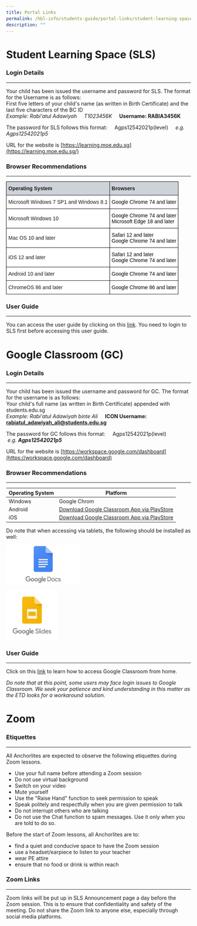 ```yaml
---
title: Portal Links
permalink: /hbl-info/students-guide/portal-links/student-learning-space-sls/
description: ""
---
```


Student Learning Space (SLS)
============================

  

### Login Details
-------------

Your child has been issued the username and password for SLS. The format for the Username is as follows:  
First five letters of your child's name (as written in Birth Certificate) and the last five characters of the BC ID  
_Example: Rabi'atul Adawiyah     T1023456K_     **Username: RABIA3456K**  
  

The password for SLS follows this format:     Agps12542021p(level)     _e.g. Agps12542021p5_

  
URL for the website is [https://learning.moe.edu.sg](https://learning.moe.edu.sg/)

### Browser Recommendations
-----------------------

<style type="text/css">
.tg  {border-collapse:collapse;border-spacing:0;}
.tg td{border-color:black;border-style:solid;border-width:1px;font-family:Arial, sans-serif;font-size:14px;
  overflow:hidden;padding:10px 5px;word-break:normal;}
.tg th{border-color:black;border-style:solid;border-width:1px;font-family:Arial, sans-serif;font-size:14px;
  font-weight:normal;overflow:hidden;padding:10px 5px;word-break:normal;}
.tg .tg-ow72{background-color:#FFF;color:#1A1A1A;text-align:left;vertical-align:middle}
.tg .tg-qzhz{background-color:#CED3D9;color:#1A1A1A;font-weight:bold;text-align:left;vertical-align:middle}
.tg .tg-i6xq{background-color:#FFF;color:#1A1A1A;text-align:left;vertical-align:top}
</style>
<table class="tg">
<thead>
  <tr>
    <th class="tg-qzhz"><span style="background-color:#CED3D9">Operating System</span></th>
    <th class="tg-qzhz"><span style="background-color:#CED3D9">Browsers</span></th>
  </tr>
</thead>
<tbody>
  <tr>
    <td class="tg-ow72">Microsoft Windows 7 SP1 and Windows 8.1</td>
    <td class="tg-i6xq"><span style="font-weight:normal;color:#000">Google Chrome 74 and later</span></td>
  </tr>
  <tr>
    <td class="tg-ow72">Microsoft Windows 10</td>
    <td class="tg-i6xq"><span style="font-weight:normal;color:#000">Google Chrome 74 and later</span><br><span style="font-weight:normal;color:#000">Microsoft Edge 18 and later</span></td>
  </tr>
  <tr>
    <td class="tg-ow72">Mac OS 10 and later</td>
    <td class="tg-i6xq"><span style="font-weight:normal;color:#000">Safari 12 and later</span><br><span style="font-weight:normal;color:#000">Google Chrome 74 and later</span></td>
  </tr>
  <tr>
    <td class="tg-ow72">iOS 12 and later</td>
    <td class="tg-i6xq"><span style="font-weight:normal;color:#000">Safari 12 and later</span><br><span style="font-weight:normal;color:#000">Google Chrome 74 and later</span></td>
  </tr>
  <tr>
    <td class="tg-ow72">Android 10 and later</td>
    <td class="tg-i6xq"><span style="font-weight:normal;color:#000">Google Chrome 74 and later</span></td>
  </tr>
  <tr>
    <td class="tg-ow72">ChromeOS 86 and later</td>
    <td class="tg-i6xq"><span style="font-weight:normal;color:#000">Google Chrome 86 and later</span></td>
  </tr>
</tbody>
</table>

### User Guide
----------

You can access the user guide by clicking on this [link](https://mo.learning.moe.edu.sg/sls-user-guide/vle/student/index.html). You need to login to SLS first before accessing this user guide.

Google Classroom (GC)
=====================

### Login Details
-------------

Your child has been issued the username and password for GC. The format for the username is as follows:  
Your child's full name (as written in Birth Certificate) appended with students.edu.sg  
_Example: Rabi'atul Adawiyah binte Ali_     **ICON Username: rabiatul_adawiyah_ali@students.edu.sg**  
  

The password for GC follows this format:     Agps12542021p(level)     _e.g. **Agps12542021p5**_

  

URL for the website is [https://workspace.google.com/dashboard](https://workspace.google.com/dashboard)


### Browser Recommendations
-----------------------



| Operating System | Platform | 
| -------- | -------- | 
| Windows     | Google Chrom     | 
| Android     | [Download Google Classroom App via PlayStore](https://play.google.com/store/apps/details?id=com.google.android.apps.classroom&hl=en_SG&gl=US) | 
| iOS     | [Download Google Classroom App via PlayStore](https://play.google.com/store/apps/details?id=com.google.android.apps.classroom&hl=en_SG&gl=US)     | 

Do note that when accessing via tablets, the following should be installed as well: <br>

<img src="/images/Google%20Doc.jpg"  
style="width:40%">

<img src="/images/Google%20Slides.png"  
style="width:28%">


### User Guide
----------

Click on this [link](/files/How%20to%20Login%20to%20Google%20Classroom%20For%20Parents.pdf) to learn how to access Google Classroom from home.

  

_Do note that at this point, some users may face login issues to Google Classroom. We seek your patience and kind understanding in this matter as the ETD looks for a workaround solution._

Zoom
====

### Etiquettes
----------

All Anchorlites are expected to observe the following etiquettes during Zoom lessons.

*   Use your full name before attending a Zoom session
*   Do not use virtual background
*   Switch on your video
*   Mute yourself
*   Use the "Raise Hand" function to seek permission to speak
*   Speak politely and respectfully when you are given permission to talk
*   Do not interrupt others who are talking
*   Do not use the Chat function to spam messages. Use it only when you are told to do so.

  

Before the start of Zoom lessons, all Anchorlites are to:

*   find a quiet and conducive space to have the Zoom session
*   use a headset/earpiece to listen to your teacher
*   wear PE attire
*   ensure that no food or drink is within reach

### Zoom Links
----------

Zoom links will be put up in SLS Announcement page a day before the Zoom session. This is to ensure that confidentiality and safety of the meeting. Do not share the Zoom link to anyone else, especially through social media platforms.